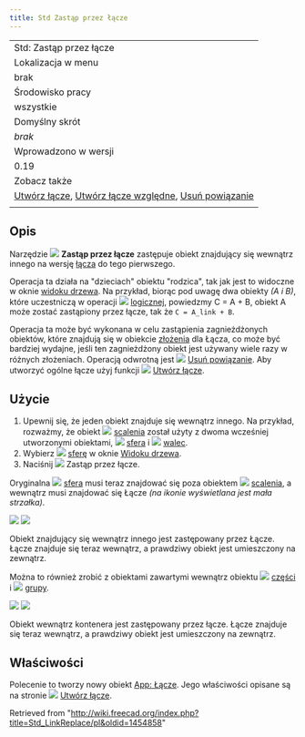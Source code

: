 ```yaml
---
title: Std Zastąp przez łącze
---
```

|  |
| --- |
| Std: Zastąp przez łącze |
| Lokalizacja w menu |
| brak |
| Środowisko pracy |
| wszystkie |
| Domyślny skrót |
| *brak* |
| Wprowadzono w wersji |
| 0.19 |
| Zobacz także |
| [Utwórz łącze](/Std_LinkMake/pl "Std LinkMake/pl"), [Utwórz łącze względne](/Std_LinkMakeRelative/pl "Std LinkMakeRelative/pl"), [Usuń powiązanie](/Std_LinkUnlink/pl "Std LinkUnlink/pl") |
|  |

## Opis

Narzędzie ![](/images/Std_LinkReplace.svg) **Zastąp przez łącze** zastępuje obiekt znajdujący się wewnątrz innego na wersję [łącza](/App_Link/pl "App Link/pl") do tego pierwszego.

Operacja ta działa na "dzieciach" obiektu "rodzica", tak jak jest to widoczne w oknie [widoku drzewa](/Tree_view/pl "Tree view/pl"). Na przykład, biorąc pod uwagę dwa obiekty *(A i B)*, które uczestniczą w operacji ![](/images/Part_Boolean.svg) [logicznej](/Part_Boolean/pl "Part Boolean/pl"), powiedzmy <kod>C = A + B, obiekt A może zostać zastąpiony przez łącze, tak że `C = A_link + B`.

Operacja ta może być wykonana w celu zastąpienia zagnieżdżonych obiektów, które znajdują się w obiekcie [złożenia](/Assembly/pl "Assembly/pl") dla Łącza, co może być bardziej wydajne, jeśli ten zagnieżdżony obiekt jest używany wiele razy w różnych złożeniach. Operacją odwrotną jest ![](/images/Std_LinkUnlink.svg) [Usuń powiązanie](/Std_LinkUnlink/pl "Std LinkUnlink/pl"). Aby utworzyć ogólne łącze użyj funkcji ![](/images/Std_LinkMake.svg) [Utwórz łącze](/Std_LinkMake/pl "Std LinkMake/pl").

## Użycie

1. Upewnij się, że jeden obiekt znajduje się wewnątrz innego. Na przykład, rozważmy, że obiekt ![](/images/Part_Fuse.svg) [scalenia](/Part_Fuse/pl "Part Fuse/pl") został użyty z dwoma wcześniej utworzonymi obiektami, ![](/images/Part_Sphere.svg) [sfera](/Part_Sphere/pl "Part Sphere/pl") i ![](/images/Part_Cylinder.svg) [walec](/Part_Cylinder/pl "Part Cylinder/pl").
2. Wybierz ![](/images/Part_Sphere.svg) [sferę](/Part_Sphere "Part Sphere") w oknie [Widoku drzewa](/Tree_view/pl "Tree view/pl").
3. Naciśnij ![](/images/Std_LinkReplace.svg) Zastąp przez łącze.

Oryginalna ![](/images/Part_Sphere.svg) [sfera](/Part_Sphere/pl "Part Sphere/pl") musi teraz znajdować się poza obiektem ![](/images/Part_Fuse.svg) [scalenia](/Part_Fuse/pl "Part Fuse/pl"), a wewnątrz musi znajdować się Łącze *(na ikonie wyświetlana jest mała strzałka)*.

![](/images/Std_Link_tree_replace_fuse_1_example.png) ![](/images/Std_Link_tree_replace_fuse_2_example.png)

Obiekt znajdujący się wewnątrz innego jest zastępowany przez Łącze. Łącze znajduje się teraz wewnątrz, a prawdziwy obiekt jest umieszczony na zewnątrz.

Można to również zrobić z obiektami zawartymi wewnątrz obiektu ![](/images/Std_Part.svg) [części](/Std_Part/pl "Std Part/pl") i ![](/images/Std_Group.svg) [grupy](/Std_Group/pl "Std Group/pl").

![](/images/Std_Link_tree_replace_part_1_examples.png) ![](/images/Std_Link_tree_replace_part_2_examples.png)

Obiekt wewnątrz kontenera jest zastępowany przez łącze. Łącze znajduje się teraz wewnątrz, a prawdziwy obiekt jest umieszczony na zewnątrz.

## Właściwości

Polecenie to tworzy nowy obiekt [App: Łącze](/App_Link/pl "App Link/pl"). Jego właściwości opisane są na stronie ![](/images/Std_LinkMake.svg) [Utwórz łącze](/Std_LinkMake/pl#Właściwości "Std LinkMake/pl").

Retrieved from "<http://wiki.freecad.org/index.php?title=Std_LinkReplace/pl&oldid=1454858>"